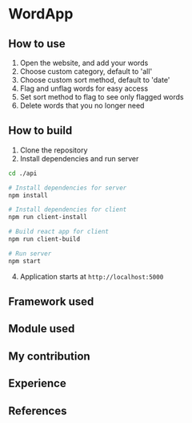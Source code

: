 # WordApp

## How to use
1. Open the website, and add your words
2. Choose custom category, default to 'all'
3. Choose custom sort method, default to 'date'
4. Flag and unflag words for easy access
5. Set sort method to flag to see only flagged words
6. Delete words that you no longer need

## How to build

1. Clone the repository
2. Install dependencies and run server
```bash
cd ./api

# Install dependencies for server
npm install

# Install dependencies for client
npm run client-install

# Build react app for client
npm run client-build

# Run server
npm start
```
4. Application starts at `http://localhost:5000`

## Framework used

## Module used

## My contribution

## Experience

## References
